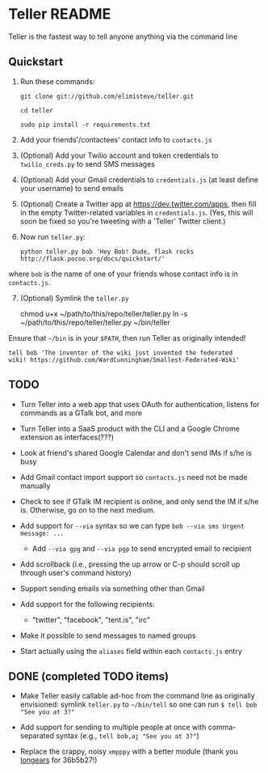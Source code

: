 # Teller README

Teller is the fastest way to tell anyone anything via the command line

## Quickstart

1. Run these commands:

    `git clone git://github.com/elimisteve/teller.git`

    `cd teller`

    `sudo pip install -r requirements.txt`

2. Add your friends'/contactees' contact info to `contacts.js`

3. (Optional) Add your Twilio account and token credentials to
`twilio_creds.py` to send SMS messages

4. (Optional) Add your Gmail credentials to `credentials.js` (at least
define your username) to send emails

5. (Optional) Create a Twitter app at <https://dev.twitter.com/apps>,
then fill in the empty Twitter-related variables in `credentials.js`.
(Yes, this will soon be fixed so you're tweeting with a 'Teller'
Twitter client.)

6. Now run `teller.py`:

    `python teller.py bob 'Hey Bob! Dude, flask rocks
    http://flask.pocoo.org/docs/quickstart/'`

where `bob` is the name of one of your friends whose contact info is
in `contacts.js`.

7. (Optional) Symlink the `teller.py` 

    chmod u+x ~/path/to/this/repo/teller/teller.py
    ln -s ~/path/to/this/repo/teller/teller.py ~/bin/teller

Ensure that `~/bin` is in your `$PATH`, then run Teller as originally
intended!

    tell bob 'The inventor of the wiki just invented the federated
    wiki! https://github.com/WardCunningham/Smallest-Federated-Wiki'


## TODO

* Turn Teller into a web app that uses OAuth for authentication,
  listens for commands as a GTalk bot, and more

* Turn Teller into a SaaS product with the CLI and a Google Chrome
  extension as interfaces(???)

* Look at friend's shared Google Calendar and don't send IMs if s/he
  is busy

* Add Gmail contact import support so `contacts.js` need not be made
  manually

* Check to see if GTalk IM recipient is online, and only send the IM
  if s/he is.  Otherwise, go on to the next medium.

* Add support for `--via` syntax so we can type `bob --via sms Urgent
  message: ...`

  * Add `--via gpg` and `--via pgp` to send encrypted email to
    recipient

* Add scrollback (i.e., pressing the up arrow or C-p should scroll up
  through user's command history)

* Support sending emails via something other than Gmail 

* Add support for the following recipients:

  * "twitter", "facebook", "tent.is", "irc"

* Make it possible to send messages to named groups

* Start actually using the `aliases` field within each `contacts.js`
  entry


## DONE (completed TODO items)

* Make Teller easily callable ad-hoc from the command line as
  originally envisioned: symlink `teller.py` to `~/bin/tell` so one
  can run `$ tell bob "See you at 3?"`

* Add support for sending to multiple people at once with
  comma-separated syntax (e.g., `tell bob,aj "See you at 3?"`)

* Replace the crappy, noisy `xmpppy` with a better module (thank you
  [longears](https://github.com/longears) for 36b5b27!)
